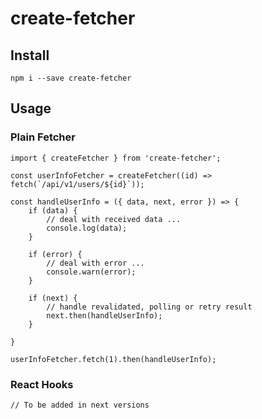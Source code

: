 # create-fetcher


## Install
`npm i --save create-fetcher`

## Usage
### Plain Fetcher
```
import { createFetcher } from 'create-fetcher';

const userInfoFetcher = createFetcher((id) => fetch(`/api/v1/users/${id}`));

const handleUserInfo = ({ data, next, error }) => {
    if (data) {
        // deal with received data ...
        console.log(data);
    }

    if (error) {
        // deal with error ...
        console.warn(error);
    }

    if (next) {
        // handle revalidated, polling or retry result
        next.then(handleUserInfo);
    }

}

userInfoFetcher.fetch(1).then(handleUserInfo);
```

### React Hooks
```
// To be added in next versions
```
